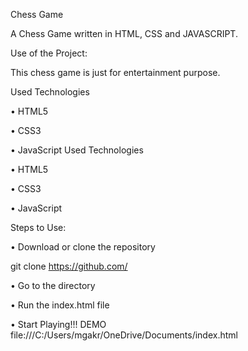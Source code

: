 
Chess Game

A Chess Game written in HTML, CSS and JAVASCRIPT.

Use of the Project:

This chess game is just for entertainment purpose.

Used Technologies

• HTML5

• CSS3

• JavaScript
Used Technologies

• HTML5

• CSS3

• JavaScript

Steps to Use:

• Download or clone the repository

git clone https://github.com/

• Go to the directory

• Run the index.html file

• Start Playing!!!
DEMO
file:///C:/Users/mgakr/OneDrive/Documents/index.html

